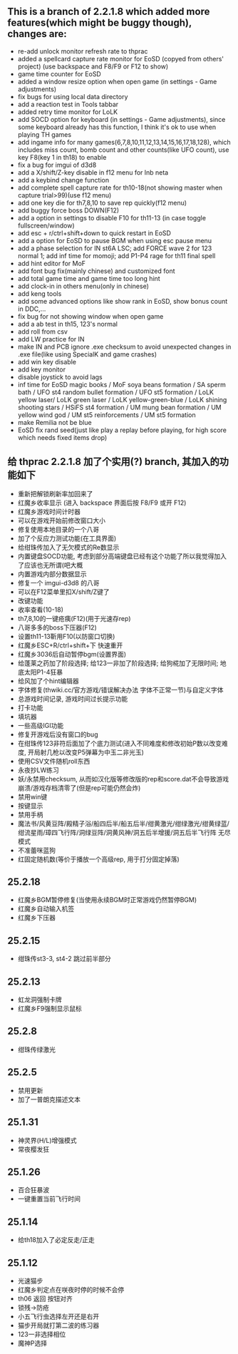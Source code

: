 ## This is a branch of 2.2.1.8 which added more features(which might be buggy though), changes are:
- re-add unlock monitor refresh rate to thprac
- added a spellcard capture rate monitor for EoSD (copyed from others' project) (use backspace and F8/F9 or F12 to show)
- game time counter for EoSD
- added a window resize option when open game (in settings - Game adjustments)
- fix bugs for using local data directory
- add a reaction test in Tools tabbar
- added retry time monitor for LoLK
- add SOCD option for keyboard (in settings - Game adjustments), since some keyboard already has this function, I think it's ok to use when playing TH games
- add ingame info for many games(6,7,8,10,11,12,13,14,15,16,17,18,128), which includes miss count, bomb count and other counts(like UFO count), use key F8(key 1 in th18) to enable
- fix a bug for imgui of d3d8
- add a X/shift/Z-key disable in f12 menu for lnb neta
- add a keybind change function
- add complete spell capture rate for th10-18(not showing master when capture trial>99)(use f12 menu)
- add one key die for th7,8,10 to save rep quickly(f12 menu)
- add buggy force boss DOWN(F12)
- add a option in settings to disable F10 for th11-13 (in case toggle fullscreen/window)
- add esc + r/ctrl+shift+down to quick restart in EoSD
- add a option for EoSD to pause BGM when using esc pause menu
- add a phase selection for IN st6A LSC;  add FORCE wave 2 for 123 normal 1; add inf time for momoji; add P1-P4 rage for th11 final spell
- add hint editor for MoF
- add font bug fix(mainly chinese) and customized font
- add total game time and game time too long hint
- add clock-in in others menu(only in chinese)
- add keng tools
- add some advanced options like show rank in EoSD, show bonus count in DDC,...
- fix bug for not showing window when open game
- add a ab test in th15, 123's normal
- add roll from csv
- add LW practice for IN
- make IN and PCB ignore .exe checksum to avoid unexpected changes in .exe file(like using SpecialK and game crashes)
- add win key disable
- add key monitor
- disable joystick to avoid lags
- inf time for EoSD magic books / MoF soya beans formation / SA sperm bath / UFO st4 random bullet formation / UFO st5 formation / LoLK yellow laser/ LoLK green laser / LoLK yellow-green-blue / LoLK shining shooting stars / HSiFS st4 formation / UM mung bean formation / UM yellow wind god / UM st5 reinforcements / UM st5 formation
- make Remilia not be blue
- EoSD fix rand seed(just like play a replay before playing, for high score which needs fixed items drop)

## 给 thprac 2.2.1.8 加了个实用(?) branch, 其加入的功能如下
- 重新把解锁刷新率加回来了
- 红魔乡收率显示 (进入 backspace 界面后按 F8/F9 或开 F12)
- 红魔乡游戏时间计时器
- 可以在游戏开始前修改窗口大小
- 修复使用本地目录的一个八哥
- 加了个反应力测试功能(在工具界面)
- 给绀珠传加入了无欠模式的Re数显示
- 内置键盘SOCD功能, 考虑到部分高端键盘已经有这个功能了所以我觉得加入了应该也无所谓(吧大概
- 内置游戏内部分数据显示
- 修复一个 imgui-d3d8 的八哥
- 可以在F12菜单里扣X/shift/Z键了
- 改键功能
- 收率查看(10-18)
- th7,8,10的一键疮痍(F12)(用于光速存rep)
- 八哥多多的boss下压器(F12)
- 设置th11-13靳用F10(以防窗口切换)
- 红魔乡ESC+R/ctrl+shift+下 快速重开
- 红魔乡3036后自动暂停bgm(设置界面)
- 给蓬莱之药加了阶段选择; 给123一非加了阶段选择; 给狗椛加了无限时间; 地底太阳P1-4狂暴
- 给风加了个hint编辑器
- 字体修复(thwiki.cc/官方游戏/错误解决办法   字体不正常一节)与自定义字体
- 总游戏时间记录, 游戏时间过长提示功能
- 打卡功能
- 填坑器
- 一些高级IGI功能
- 修复开游戏后没有窗口的bug
- 在绀珠传123非符后面加了个底力测试(进入不同难度和修改初始P数以改变难度, 开局射几枪以改变P5弹幕为中玉二非光玉)
- 使用CSV文件随机roll东西
- 永夜抄LW练习
- 妖/永禁用checksum, 从而如汉化版等修改版的rep和score.dat不会导致游戏崩溃/游戏存档清零了(但是rep可能仍然会炸)
- 禁用win键
- 按键显示
- 禁用手柄
- 魔法书/风黄豆阵/殿精子浴/船四后半/船五后半/绀黄激光/绀绿激光/绀黄绿蓝/绀流星雨/璋四飞行阵/洞绿豆阵/洞黄风神/洞五后半增援/洞五后半飞行阵 无尽模式
- 不准蕾咪蓝狗
- 红固定随机数(等价于播放一个高级rep, 用于打分固定掉落)

## 25.2.18
- 红魔乡BGM暂停修复(当使用永续BGM时正常游戏仍然暂停BGM)
- 红魔乡自动输入机签
- 红魔乡下压器

## 25.2.15
- 绀珠传st3-3, st4-2 跳过前半部分

## 25.2.13
- 虹龙洞强制卡牌
- 红魔乡F9强制显示鼠标

## 25.2.8
- 绀珠传绿激光

## 25.2.5
- 禁用更新
- 加了一普朗克描述文本

## 25.1.31
- 神灵界(H/L)增强模式
- 常夜樱发狂

## 25.1.26
- 百合狂暴波
- 一键重置当前飞行时间

## 25.1.14
- 给th18加入了必定反走/正走

## 25.1.12
- 光速猫步
- 红魔乡判定点在咲夜时停的时候不会停
- th06 返回 按钮对齐
- 锁残->防疮
- 小五飞行虫选择左开还是右开
- 猫步开局就打第二波的练习器
- 123一非选择相位
- 魔神P选择